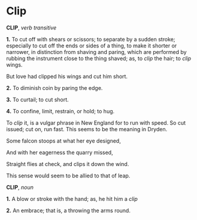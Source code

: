 # Clip

**CLIP**, _verb transitive_

**1.** To cut off with shears or scissors; to separate by a sudden stroke; especially to cut off the ends or sides of a thing, to make it shorter or narrower, in distinction from shaving and paring, which are performed by rubbing the instrument close to the thing shaved; as, to _clip_ the hair; to _clip_ wings.

But love had clipped his wings and cut him short.

**2.** To diminish coin by paring the edge.

**3.** To curtail; to cut short.

**4.** To confine, limit, restrain, or hold; to hug.

To _clip_ it, is a vulgar phrase in New England for to run with speed. So cut issued; cut on, run fast. This seems to be the meaning in Dryden.

Some falcon stoops at what her eye designed,

And with her eagerness the quarry missed,

Straight flies at check, and clips it down the wind.

This sense would seem to be allied to that of leap.

**CLIP**, _noun_

**1.** A blow or stroke with the hand; as, he hit him a _clip_

**2.** An embrace; that is, a throwing the arms round.